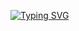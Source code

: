 [![Typing SVG](https://readme-typing-svg.demolab.com?font=Poppins&weight=500&size=28&pause=1000&color=FFEB3B&center=true&repeat=false&width=435&lines=Bienvenido+a+nuestro+proyecto;Grano+de+Oro)](https://git.io/typing-svg)
